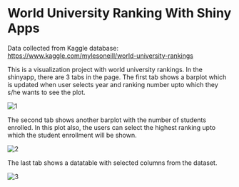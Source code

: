 # World University Ranking With Shiny Apps
Data collected from Kaggle database: https://www.kaggle.com/mylesoneill/world-university-rankings  
  
This is a visualization project with world university rankings. In the shinyapp, there are 3 tabs in the page. The first tab shows a barplot which is updated when user selects year and ranking number upto which they s/he wants to see the plot.  
  
![1](https://user-images.githubusercontent.com/5343403/36649351-07bd69d4-1a62-11e8-9a14-52a53283d874.PNG)
  
The second tab shows another barplot with the number of students enrolled. In this plot also, the users can select the highest ranking upto which the student enrollment will be shown.  
  
![2](https://user-images.githubusercontent.com/5343403/36649354-0a4da75e-1a62-11e8-8a24-57281b5c59c9.PNG)
  
The last tab shows a datatable with selected columns from the dataset.  
  
![3](https://user-images.githubusercontent.com/5343403/36649356-0cd94a96-1a62-11e8-8cc3-8c7f95d8910d.PNG)  
